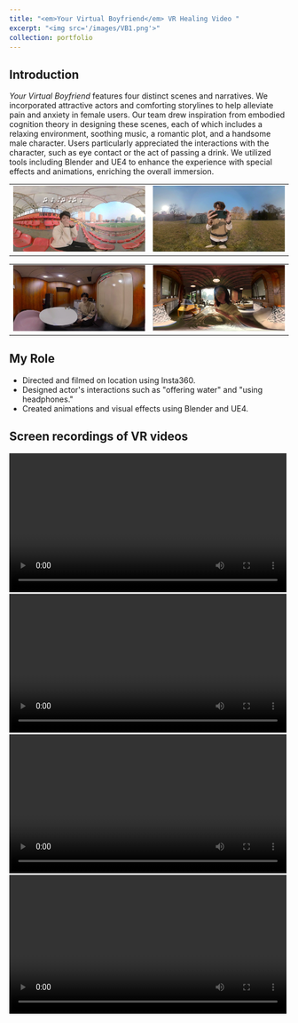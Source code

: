 ```yaml
---
title: "<em>Your Virtual Boyfriend</em> VR Healing Video "
excerpt: "<img src='/images/VB1.png'>"
collection: portfolio
---
```


## Introduction
<em>Your Virtual Boyfriend</em> features four distinct scenes and narratives. We incorporated attractive actors and comforting storylines to help alleviate pain and anxiety in female users. Our team drew inspiration from embodied cognition theory in designing these scenes, each of which includes a relaxing environment, soothing music, a romantic plot, and a handsome male character. Users particularly appreciated the interactions with the character, such as eye contact or the act of passing a drink. We utilized tools including Blender and UE4 to enhance the experience with special effects and animations, enriching the overall immersion.
<table style="border-style:none;"><tr>
<td style="border-style:none;"><img src='/images/VB5.png' border=0 /></td>
<td style="border-style:none;"><img src='/images/VB2.png' border=0 /></td>
  </tr></table> 
<table style="border-style:none;"><tr>
<td style="border-style:none;"><img src='/images/VB3.png' border=0 /></td>
<td style="border-style:none;"><img src='/images/VB4.png' border=0 /></td>
</tr></table> 

## My Role
- Directed and filmed on location using Insta360.
- Designed actor's interactions such as "offering water" and "using headphones."
- Created animations and visual effects using Blender and UE4.

## Screen recordings of VR videos 
<video src='/images/ZTQ.mp4' width="500px" controls="controls"></video> 
<video src='/images/GZT_small.mp4' width="500px" controls="controls"></video> 
<video src='/images/LDY_small.mp4' width="500px" controls="controls"></video> 
<video src='/images/WQH.mp4' width="500px" controls="controls"></video> 
